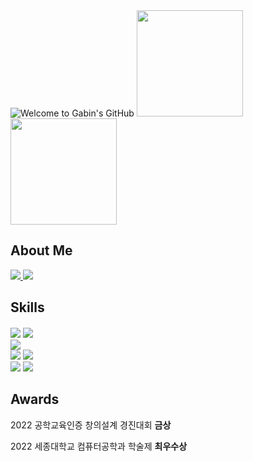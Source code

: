 <!DOCTYPE html>
<html lang="en">
<head>
    <meta charset="UTF-8">
    <meta name="viewport" content="width=device-width, initial-scale=1.0">
    <img src="https://capsule-render.vercel.app/api?type=transparent&color=auto&height=120&section=header&text=Welcome%20to%20Gabin's%20GitHub😋&render&fontSize=50&fontColor=black&animation=twinkling&fontAlign=50&fontAlignY=50" alt="Welcome to Gabin's GitHub">
</head>

<body aligns="center">
<div  style="display: inline-block">
  <img src="https://github-readme-stats.vercel.app/api?username=gabean13&theme=vue&show_icons=true" height="170"/>
</div>
<div  style="display: inline-block">
  <img src="https://github-readme-stats.vercel.app/api/top-langs/?username=gabean13&exclude_repo=dkssud8150.github.io&layout=compact&theme=vue" height="170"/>
</div>

<h2>About Me</h2>
<span>
  <a href="https://velog.io/@gabean13/series">
    <img src="https://img.shields.io/badge/velog-20C997?style=for-the-badge&logo=springboot&logoColor=white">
  </a>
   <a href="https://www.linkedin.com/in/%EA%B0%80%EB%B9%88-%EC%B5%9C-39b3a12b2?utm_source=share&utm_campaign=share_via&utm_content=profile&utm_medium=ios_app">
    <img src="https://img.shields.io/badge/linkedIn-0A66C2?style=for-the-badge&logo=linkedin&logoColor=white">
  </a>
</span>

<div>
<h2> Skills </h2>
<!-- framework -->
<div>
<h4></h4>
<span>
    <img src="https://img.shields.io/badge/spring-6DB33F?style=for-the-badge&logo=spring&logoColor=white">
</span>
<span>
    <img src="https://img.shields.io/badge/springBoot-6DB33F?style=for-the-badge&logo=springboot&logoColor=white">
</span>
</div>

<!-- database -->
<div>
<span>
    <img src="https://img.shields.io/badge/mysql-4479A1?style=for-the-badge&logo=mysql&logoColor=white">
</span>
</div>

<!-- language -->
<div>
<span>
    <img src="https://img.shields.io/badge/JAVA-007396?style=for-the-badge&logo=java&logoColor=white">
</span>
<span>
    <img src="https://img.shields.io/badge/c-A8B9CC?style=for-the-badge&logo=c&logoColor=white">
</span>
</div>

<!-- os -->
<div>
<span>
    <img src="https://img.shields.io/badge/linux-FCC624?style=for-the-badge&logo=linux&logoColor=white">
</span>
<span>
    <img src="https://img.shields.io/badge/microsoft-5E5E5E?style=for-the-badge&logo=microsoft&logoColor=white">
</span>
</div>
</div>

<div>
<h2>Awards</h2>

2022 공학교육인증 창의설계 경진대회 **금상** 

2022 세종대학교 컴퓨터공학과 학술제 **최우수상**
</div>
</body>

</html>
